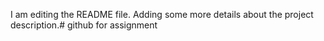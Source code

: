 I am editing the README file. Adding some more details about the project description.# github
for assignment
